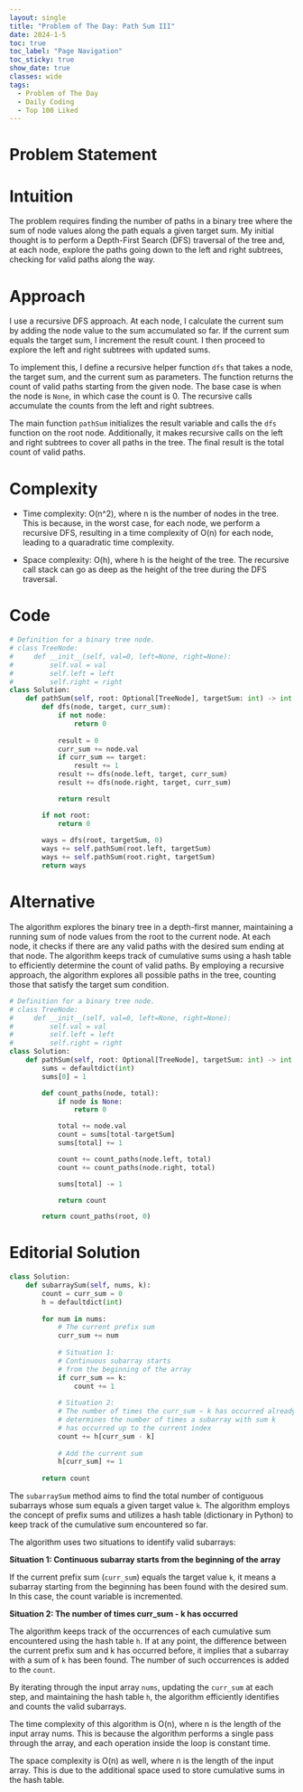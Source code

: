 ```yaml
---
layout: single
title: "Problem of The Day: Path Sum III"
date: 2024-1-5
toc: true
toc_label: "Page Navigation"
toc_sticky: true
show_date: true
classes: wide
tags:
  - Problem of The Day
  - Daily Coding
  - Top 100 Liked
---
```


# Problem Statement
# Intuition
The problem requires finding the number of paths in a binary tree where the sum of node values along the path equals a given target sum. My initial thought is to perform a Depth-First Search (DFS) traversal of the tree and, at each node, explore the paths going down to the left and right subtrees, checking for valid paths along the way.

# Approach
I use a recursive DFS approach. At each node, I calculate the current sum by adding the node value to the sum accumulated so far. If the current sum equals the target sum, I increment the result count. I then proceed to explore the left and right subtrees with updated sums.

To implement this, I define a recursive helper function `dfs` that takes a node, the target sum, and the current sum as parameters. The function returns the count of valid paths starting from the given node. The base case is when the node is `None`, in which case the count is 0. The recursive calls accumulate the counts from the left and right subtrees.

The main function `pathSum` initializes the result variable and calls the `dfs` function on the root node. Additionally, it makes recursive calls on the left and right subtrees to cover all paths in the tree. The final result is the total count of valid paths.

# Complexity
- Time complexity:
O(n^2), where n is the number of nodes in the tree. This is because, in the worst case, for each node, we perform a recursive DFS, resulting in a time complexity of O(n) for each node, leading to a quaradratic time complexity.

- Space complexity:
O(h), where h is the height of the tree. The recursive call stack can go as deep as the height of the tree during the DFS traversal.

# Code
```python
# Definition for a binary tree node.
# class TreeNode:
#     def __init__(self, val=0, left=None, right=None):
#         self.val = val
#         self.left = left
#         self.right = right
class Solution:
    def pathSum(self, root: Optional[TreeNode], targetSum: int) -> int:
        def dfs(node, target, curr_sum):
            if not node:
                return 0
            
            result = 0
            curr_sum += node.val
            if curr_sum == target:
                result += 1
            result += dfs(node.left, target, curr_sum)
            result += dfs(node.right, target, curr_sum)

            return result

        if not root:
            return 0
        
        ways = dfs(root, targetSum, 0)
        ways += self.pathSum(root.left, targetSum)
        ways += self.pathSum(root.right, targetSum)
        return ways
```

# Alternative
The algorithm explores the binary tree in a depth-first manner, maintaining a running sum of node values from the root to the current node. At each node, it checks if there are any valid paths with the desired sum ending at that node. The algorithm keeps track of cumulative sums using a hash table to efficiently determine the count of valid paths. By employing a recursive approach, the algorithm explores all possible paths in the tree, counting those that satisfy the target sum condition.

```python
# Definition for a binary tree node.
# class TreeNode:
#     def __init__(self, val=0, left=None, right=None):
#         self.val = val
#         self.left = left
#         self.right = right
class Solution:
    def pathSum(self, root: Optional[TreeNode], targetSum: int) -> int:
        sums = defaultdict(int)
        sums[0] = 1

        def count_paths(node, total):
            if node is None:
                return 0

            total += node.val
            count = sums[total-targetSum]
            sums[total] += 1

            count += count_paths(node.left, total)
            count += count_paths(node.right, total)

            sums[total] -= 1

            return count

        return count_paths(root, 0)
```

# Editorial Solution

```python
class Solution:
    def subarraySum(self, nums, k):
        count = curr_sum = 0
        h = defaultdict(int)
        
        for num in nums:
            # The current prefix sum
            curr_sum += num
            
            # Situation 1:
            # Continuous subarray starts 
            # from the beginning of the array
            if curr_sum == k:
                count += 1
            
            # Situation 2:
            # The number of times the curr_sum − k has occurred already, 
            # determines the number of times a subarray with sum k 
            # has occurred up to the current index
            count += h[curr_sum - k]
            
            # Add the current sum
            h[curr_sum] += 1
                
        return count
```

The `subarraySum` method aims to find the total number of contiguous subarrays whose sum equals a given target value `k`. The algorithm employs the concept of prefix sums and utilizes a hash table (dictionary in Python) to keep track of the cumulative sum encountered so far.

The algorithm uses two situations to identify valid subarrays:

**Situation 1: Continuous subarray starts from the beginning of the array**

If the current prefix sum (`curr_sum`) equals the target value `k`, it means a subarray starting from the beginning has been found with the desired sum. In this case, the count variable is incremented.

**Situation 2: The number of times curr_sum - k has occurred**

The algorithm keeps track of the occurrences of each cumulative sum encountered using the hash table `h`. If at any point, the difference between the current prefix sum and k has occurred before, it implies that a subarray with a sum of `k` has been found. The number of such occurrences is added to the `count`.

By iterating through the input array `nums`, updating the `curr_sum` at each step, and maintaining the hash table `h`, the algorithm efficiently identifies and counts the valid subarrays.

The time complexity of this algorithm is O(n), where n is the length of the input array nums. This is because the algorithm performs a single pass through the array, and each operation inside the loop is constant time.

The space complexity is O(n) as well, where n is the length of the input array. This is due to the additional space used to store cumulative sums in the hash table.